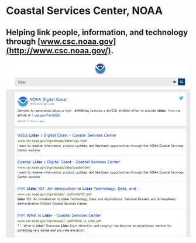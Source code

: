 # Coastal Services Center, NOAA

## Helping link people, information, and technology through [www.csc.noaa.gov](http://www.csc.noaa.gov/).

[![Coastal Services Center Screenshot](/img/customers-cscnoaa.png "Coastal Services Center Screenshot")](http://search.usa.gov/search?affiliate=csc_search_all&query=lidar&m=true)
